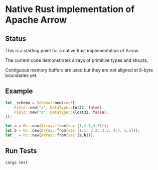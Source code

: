 # Native Rust implementation of Apache Arrow

## Status

This is a starting point for a native Rust implementation of Arrow.

The current code demonstrates arrays of primitive types and structs.

Contiguous memory buffers are used but they are not aligned at 8-byte boundaries yet.

## Example

```rust
let _schema = Schema::new(vec![
    Field::new("a", DataType::Int32, false),
    Field::new("b", DataType::Float32, false),
]);

let a = Rc::new(Array::from(vec![1,2,3,4,5]));
let b = Rc::new(Array::from(vec![1.1, 2.2, 3.3, 4.4, 5.5]));
let _ = Rc::new(Array::from(vec![a,b]));
```

## Run Tests

```bash
cargo test
```
